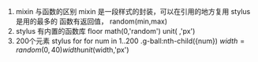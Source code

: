 1. mixin 与函数的区别
    mixin 是一段样式的封装，可以在引用的地方复用 stylus 是用的最多的
    函数有返回值， random(min,max)
2. stylus 有内置的函数库
    floor math(0,'random') unit( ,'px')
3. 200个元素 stylus for
    for num in 1..200
    .g-ball:nth-child({num})
        $width = random(0,40)
        width unit($width,'px')
